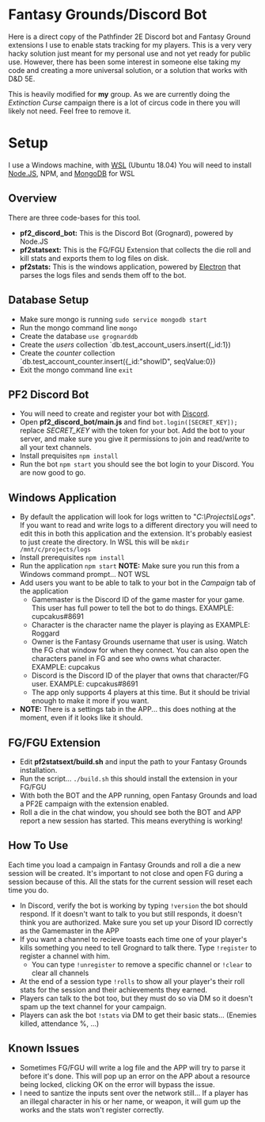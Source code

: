 # Fantasy Grounds/Discord Bot
Here is a direct copy of the Pathfinder 2E Discord bot and Fantasy Ground extensions I use to enable stats tracking for my players.  This is a very very hacky solution just meant for my personal use and not yet ready for public use.  However, there has been some interest in someone else taking my code and creating a more universal solution, or a solution that works with D&D 5E.

This is heavily modified for **my** group.  As we are currently doing the *Extinction Curse* campaign there is a lot of circus code in there you will likely not need.  Feel free to remove it.

# Setup
I use a Windows machine, with [WSL](https://docs.microsoft.com/en-us/windows/wsl/install-win10) (Ubuntu 18.04)
You will need to install [Node.JS](https://nodejs.org/en/), NPM, and [MongoDB](https://docs.mongodb.com/manual/installation/) for WSL

## Overview
There are three code-bases for this tool.
- **pf2_discord_bot:** This is the Discord Bot (Grognard), powered by Node.JS
- **pf2statsext:** This is the FG/FGU Extension that collects the die roll and kill stats and exports them to log files on disk.
- **pf2stats:** This is the windows application, powered by [Electron](https://www.electronjs.org/) that parses the logs files and sends them off to the bot.

## Database Setup
- Make sure mongo is running `sudo service mongodb start`
- Run the mongo command line `mongo`
- Create the database `use grognarddb`
- Create the *users* collection `db.test_account_users.insert({_id:1})
- Create the *counter* collection `db.test_account_counter.insert({_id:"showID", seqValue:0})
- Exit the mongo command line `exit`

## PF2 Discord Bot
- You will need to create and register your bot with [Discord](https://discord.com/developers).
- Open **pf2_discord_bot/main.js** and find `bot.login([SECRET_KEY]);` replace *SECRET_KEY* with the token for your bot.  Add the bot to your server, and make sure you give it permissions to join and read/write to all your text channels.
- Install prequisites `npm install`
- Run the bot `npm start` you should see the bot login to your Discord.  You are now good to go.

## Windows Application
- By default the application will look for logs written to "*C:\Projects\Logs*".  If you want to read and write logs to a different directory you will need to edit this in both this application and the extension.  It's probably easiest to just create the directory.  In WSL this will be `mkdir /mnt/c/projects/logs`
- Install prerequisites `npm install`
- Run the application `npm start` **NOTE:** Make sure you run this from a Windows command prompt... NOT WSL
- Add users you want to be able to talk to your bot in the *Campaign* tab of the application
  - Gamemaster is the Discord ID of the game master for your game.  This user has full power to tell the bot to do things.  EXAMPLE: cupcakus#8691
  - Character is the character name the player is playing as EXAMPLE: Roggard
  - Owner is the Fantasy Grounds username that user is using.  Watch the FG chat window for when they connect.  You can also open the characters panel in FG and see who owns what character.  EXAMPLE: cupcakus
  - Discord is the Discord ID of the player that owns that character/FG user.  EXAMPLE: cupcakus#8691
  - The app only supports 4 players at this time.  But it should be trivial enough to make it more if you want.
- **NOTE:** There is a settings tab in the APP... this does nothing at the moment, even if it looks like it should.
  
## FG/FGU Extension
- Edit **pf2statsext/build.sh** and input the path to your Fantasy Grounds installation.
- Run the script... `./build.sh` this should install the extension in your FG/FGU
- With both the BOT and the APP running, open Fantasy Grounds and load a PF2E campaign with the extension enabled.
- Roll a die in the chat window, you should see both the BOT and APP report a new session has started.  This means everything is working!

## How To Use
Each time you load a campaign in Fantasy Grounds and roll a die a new session will be created.  It's important to not close and open FG during a session because of this.  All the stats for the current session will reset each time you do.
- In Discord, verify the bot is working by typing `!version` the bot should respond.  If it doesn't want to talk to you but still responds, it doesn't think you are authorized.  Make sure you set up your Disord ID correctly as the Gamemaster in the APP
- If you want a channel to recieve toasts each time one of your player's kills something you need to tell Grognard to talk there.  Type `!register` to register a channel with him.
  - You can type `!unregister` to remove a specific channel or `!clear` to clear all channels
- At the end of a session type `!rolls` to show all your player's their roll stats for the session and their achievements they earned.
- Players can talk to the bot too, but they must do so via DM so it doesn't spam up the text channel for your campaign.
- Players can ask the bot `!stats` via DM to get their basic stats... (Enemies killed, attendance %, ...)

## Known Issues
- Sometimes FG/FGU will write a log file and the APP will try to parse it before it's done.  This will pop up an error on the APP about a resource being locked, clicking OK on the error will bypass the issue.
- I need to santize the inputs sent over the network still... If a player has an illegal character in his or her name, or weapon, it will gum up the works and the stats won't register correctly.
